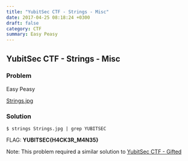 ```yaml
---
title: "YubitSec CTF - Strings - Misc"
date: 2017-04-25 08:18:24 +0300
draft: false
category: CTF
summary: Easy Peasy
---
```

## YubitSec CTF - Strings - Misc
### Problem

Easy Peasy

[Strings.jpg](#)

### Solution

``$ strings Strings.jpg | grep YUBITSEC``

FLAG: __YUBITSEC{H4CK3R_M4N35}__

Note: This problem required a similar solution to [YubitSec CTF - Gifted](#)
